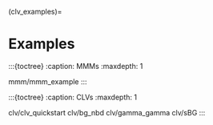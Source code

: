 (clv_examples)=
# Examples


:::{toctree}
:caption: MMMs
:maxdepth: 1

mmm/mmm_example
:::

:::{toctree}
:caption: CLVs
:maxdepth: 1

clv/clv_quickstart
clv/bg_nbd
clv/gamma_gamma
clv/sBG
:::

